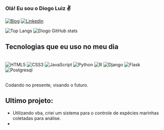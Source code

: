 
### Olá! Eu sou o Diogo Luiz ✌️

[![Blog](https://img.shields.io/badge/Instagram-E4405F?style=for-the-badge&logo=instagram&logoColor=white)](https://www.instagram.com/diodata.dev/?utm_source=ig_web_button_share_sheet&igshid=OGQ5ZDc2ODk2ZA==) [![Linkedin](https://img.shields.io/badge/LinkedIn-0077B5?style=for-the-badge&logo=linkedin&logoColor=white)](https://www.linkedin.com/in/diogo-luiz-ti/)


![Top Langs](https://github-readme-stats.vercel.app/api/top-langs/?username=diogo-luiz&hide_progress=true)
![Diogo GitHub stats](https://github-readme-stats.vercel.app/api?username=diogo-luiz&show_icons=true&theme=tokyonight)

## Tecnologias que eu uso no meu dia
<div style="display: inline_block"><br/>
    <img align="Center" alt="HTML5" src="https://img.shields.io/badge/HTML5-E34F26?style=for-the-badge&logo=html5&logoColor=white">
    <img align="Center" alt="CSS3" src="https://img.shields.io/badge/CSS3-1572B6?style=for-the-badge&logo=css3&logoColor=white">
    <img align="Center" alt="JavaScript" src="https://img.shields.io/badge/JavaScript-323330?style=for-the-badge&logo=javascript&logoColor=F7DF1E">
    <img align="Center" alt="Python" src="https://img.shields.io/badge/Python-14354C?style=for-the-badge&logo=python&logoColor=white">
    <img align="Center" alt="R" src="https://img.shields.io/badge/R-276DC3?style=for-the-badge&logo=r&logoColor=white">
    <img align="Center" alt="Django" src="https://img.shields.io/badge/Django-092E20?style=for-the-badge&logo=django&logoColor=white">
    <img align="Center" alt="Flask" src="https://img.shields.io/badge/Flask-000000?style=for-the-badge&logo=flask&logoColor=white">
    <img align="Center" alt="Postgresql" src="https://img.shields.io/badge/PostgreSQL-316192?style=for-the-badge&logo=postgresql&logoColor=white">
</div><br/>

Codando no presente, visando o futuro.

## Ultimo projeto:
- Utilizando vba, criei um sistema para o controle de espécies marinhas coletadas para análise.<br/>
-
